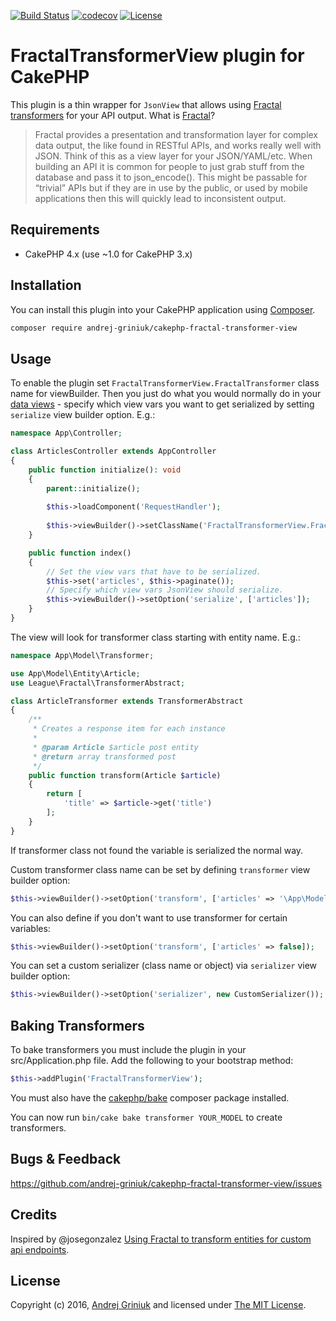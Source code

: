 [![Build Status](https://app.travis-ci.com/andrej-griniuk/cakephp-fractal-transformer-view.svg?branch=master)](https://travis-ci.org/andrej-griniuk/cakephp-fractal-transformer-view)
[![codecov](https://codecov.io/gh/andrej-griniuk/cakephp-fractal-transformer-view/branch/master/graph/badge.svg)](https://codecov.io/gh/andrej-griniuk/cakephp-fractal-transformer-view)
[![License](https://img.shields.io/badge/license-MIT-blue.svg?style=flat-square)](LICENSE)

# FractalTransformerView plugin for CakePHP

This plugin is a thin wrapper for `JsonView` that allows using [Fractal transformers][fractal-transformer] for your API output. What is [Fractal][fractal]?

> Fractal provides a presentation and transformation layer for complex data output, the like found in RESTful APIs, and works really well with JSON. Think of this as a view layer for your JSON/YAML/etc.
> When building an API it is common for people to just grab stuff from the database and pass it to json_encode(). This might be passable for “trivial” APIs but if they are in use by the public, or used by mobile applications then this will quickly lead to inconsistent output.


## Requirements

- CakePHP 4.x (use ~1.0 for CakePHP 3.x)

## Installation

You can install this plugin into your CakePHP application using [Composer][composer].

```bash
composer require andrej-griniuk/cakephp-fractal-transformer-view
```

## Usage
To enable the plugin set `FractalTransformerView.FractalTransformer` class name for viewBuilder. Then you just do what you would normally do in your [data views](http://book.cakephp.org/4/en/views/json-and-xml-views.html) - specify which view vars you want to get serialized by setting `serialize` view builder option. E.g.:

```php
namespace App\Controller;

class ArticlesController extends AppController
{
    public function initialize(): void
    {
        parent::initialize();
        
        $this->loadComponent('RequestHandler');
        
        $this->viewBuilder()->setClassName('FractalTransformerView.FractalTransformer');
    }

    public function index()
    {
        // Set the view vars that have to be serialized.
        $this->set('articles', $this->paginate());
        // Specify which view vars JsonView should serialize.
        $this->viewBuilder()->setOption('serialize', ['articles']);
    }
}
```

The view will look for transformer class starting with entity name. E.g.:

```php
namespace App\Model\Transformer;

use App\Model\Entity\Article;
use League\Fractal\TransformerAbstract;

class ArticleTransformer extends TransformerAbstract
{
    /**
     * Creates a response item for each instance
     *
     * @param Article $article post entity
     * @return array transformed post
     */
    public function transform(Article $article)
    {
        return [
            'title' => $article->get('title')
        ];
    }
}
```

If transformer class not found the variable is serialized the normal way.

Custom transformer class name can be set by defining `transformer` view builder option:

```php
$this->viewBuilder()->setOption('transform', ['articles' => '\App\Model\Transformer\CustomArticleTransformer']);
```

You can also define if you don't want to use transformer for certain variables:

```php
$this->viewBuilder()->setOption('transform', ['articles' => false]);
```

You can set a custom serializer (class name or object) via `serializer` view builder option:

```php
$this->viewBuilder()->setOption('serializer', new CustomSerializer());
```
## Baking Transformers

To bake transformers you must include the plugin in your src/Application.php file. Add the following to your bootstrap method:

```php
$this->addPlugin('FractalTransformerView');
```

You must also have the [cakephp/bake](https://packagist.org/packages/cakephp/bake) composer package installed.

You can now run `bin/cake bake transformer YOUR_MODEL` to create transformers.

## Bugs & Feedback

https://github.com/andrej-griniuk/cakephp-fractal-transformer-view/issues

## Credits

Inspired by @josegonzalez [Using Fractal to transform entities for custom api endpoints](http://josediazgonzalez.com/2015/12/01/using-fractal-to-transform-entities-for-custom-api-endpoints/).

## License

Copyright (c) 2016, [Andrej Griniuk][andrej-griniuk] and licensed under [The MIT License][mit].

[cakephp]:http://cakephp.org
[composer]:http://getcomposer.org
[fractal]:http://fractal.thephpleague.com/
[fractal-transformer]:http://fractal.thephpleague.com/transformers/
[mit]:http://www.opensource.org/licenses/mit-license.php
[andrej-griniuk]:https://github.com/andrej-griniuk
